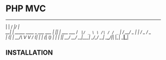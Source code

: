 # PHP MVC

_                                 __  __          
| |                               / _|/ _|         
__| | _____      ____ _    ___ ___ | |_| |_ ___  ___
/ _` |/ _ \ \ /\ / / _` |  / __/ _ \|  _|  _/ _ \/ _ \
| (_| |  __/\ V  V / (_| | | (_| (_) | | | ||  __/  __/
\__,_|\___| \_/\_/ \__,_|  \___\___/|_| |_| \___|\___|

## INSTALLATION
